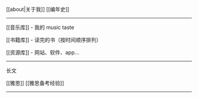 [[about|关于我]] [[编年史]]

---

[[音乐库]] - 我的 music taste 

[[书籍库]] - 读完的书（按时间顺序排列）

[[资源库]] - 网站、软件、app...


---
长文

[[雅思]] [[雅思备考经验]]

---

